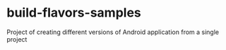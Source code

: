 # build-flavors-samples
 Project of creating different versions of Android application from a single project
